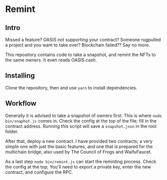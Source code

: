 # Remint
## Intro
Missed a feature? OASIS not supporting your contract? Someone rugpulled a project and you want to take over? Blockchain failed?? Say no more.

This repository contains code to take a snapshot, and remint the NFTs to the same owners. It even reads OASIS.cash.

## Installing
Clone the repository, then and use ``yarn`` to install dependencies.

## Workflow
Generally it is advised to take a snapshot of owners first. This is where ``node bin/snaphot.js`` comes in. Check the config at the top of the file; fill in the contract address. Running this script will save a ``snapshot.json`` in the root folder.

After that, deploy a new contract. I have provided two contracts; a very simple one with just the basic features, and one that is prepared for the multichain bridge, also used by The Council of Frogs and WaifuFaucet.

As a last step ``node bin/remint.js`` can start the reminting process. Check the config at the top; You'll need to export a private key, enter the new contract, and configure the RPC.
